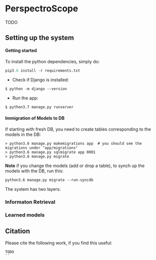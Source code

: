 # PerspectroScope 
TODO 



## Setting up the system 
#### Getting started 

To install the python dependencies, simply do: 
```python 
pip3.6 install -r requirements.txt
```

- Check if Django is installed:
 ```
 $ python -m django --version
 ```
 
 - Run the app: 
```
$ python3.7 manage.py runserver
```


#### Immigration of Models to DB 
If starting with fresh DB, you need to create tables corresponding to the models in the DB:  
```
> python3.6 manage.py makemigrations app  # you should see the migrations under "app/migrations"
> python3.6 manage.py sqlmigrate app 0001
> python3.6 manage.py migrate 
```

**Note** if you change the models (add or drop a table), to synch up the models with the DB, run this: 
```
python3.6 manage.py migrate --run-syncdb
```
The system has two layers: 

### Informaton Retrieval 


### Learned models 



## Citation 
Please cite the following work, if you find this useful: 
```
TODO
``
